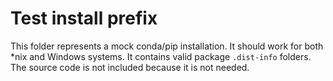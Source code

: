 # Test install prefix

This folder represents a mock conda/pip installation. It should work
for both \*nix and Windows systems. It contains valid package `.dist-info`
folders. The source code is not included because it is not needed.
